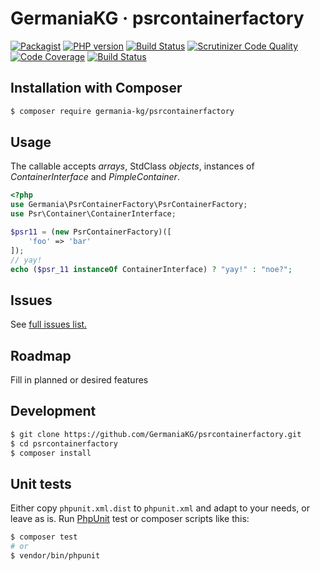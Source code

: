 # GermaniaKG · psrcontainerfactory


[![Packagist](https://img.shields.io/packagist/v/germania-kg/psrcontainerfactory.svg?style=flat)](https://packagist.org/packages/germania-kg/psrcontainerfactory)
[![PHP version](https://img.shields.io/packagist/php-v/germania-kg/psrcontainerfactory.svg)](https://packagist.org/packages/germania-kg/psrcontainerfactory)
[![Build Status](https://img.shields.io/travis/GermaniaKG/psrcontainerfactory.svg?label=Travis%20CI)](https://travis-ci.org/GermaniaKG/psrcontainerfactory)
[![Scrutinizer Code Quality](https://scrutinizer-ci.com/g/GermaniaKG/psrcontainerfactory/badges/quality-score.png?b=master)](https://scrutinizer-ci.com/g/GermaniaKG/psrcontainerfactory/?branch=master)
[![Code Coverage](https://scrutinizer-ci.com/g/GermaniaKG/psrcontainerfactory/badges/coverage.png?b=master)](https://scrutinizer-ci.com/g/GermaniaKG/psrcontainerfactory/?branch=master)
[![Build Status](https://scrutinizer-ci.com/g/GermaniaKG/psrcontainerfactory/badges/build.png?b=master)](https://scrutinizer-ci.com/g/GermaniaKG/psrcontainerfactory/build-status/master)


## Installation with Composer

```bash
$ composer require germania-kg/psrcontainerfactory
```

## Usage

The callable accepts *arrays*, StdClass *objects*, instances of *ContainerInterface* and *PimpleContainer*.

```php
<?php
use Germania\PsrContainerFactory\PsrContainerFactory;
use Psr\Container\ContainerInterface;

$psr11 = (new PsrContainerFactory)([
	'foo' => 'bar'
]);
// yay!
echo ($psr_11 instanceOf ContainerInterface) ? "yay!" : "noe?";
```



## Issues

See [full issues list.][i0]

[i0]: https://github.com/GermaniaKG/psrcontainerfactory/issues

## Roadmap
Fill in planned or desired features

## Development

```bash
$ git clone https://github.com/GermaniaKG/psrcontainerfactory.git
$ cd psrcontainerfactory
$ composer install
```

## Unit tests

Either copy `phpunit.xml.dist` to `phpunit.xml` and adapt to your needs, or leave as is. Run [PhpUnit](https://phpunit.de/) test or composer scripts like this:

```bash
$ composer test
# or
$ vendor/bin/phpunit
```

